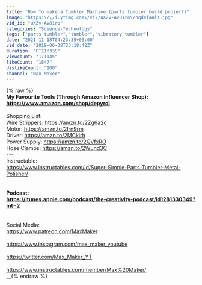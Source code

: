 ```yaml
---
title: "How To make a Tumbler Machine (parts tumbler build project)"
image: "https:\/\/i.ytimg.com\/vi\/uXZv-Av81ro\/hqdefault.jpg"
vid_id: "uXZv-Av81ro"
categories: "Science-Technology"
tags: ["parts tumbler","tumbler","vibratory tumbler"]
date: "2021-11-18T04:23:35+03:00"
vid_date: "2019-06-08T23:18:42Z"
duration: "PT11M33S"
viewcount: "171145"
likeCount: "1847"
dislikeCount: "100"
channel: "Max Maker"
---
```

{% raw %}__<br />My Favourite Tools (Through Amazon Influencer Shop): <br /><a rel="nofollow" target="blank" href="https://www.amazon.com/shop/depyrol">https://www.amazon.com/shop/depyrol</a><br />__<br />Shopping List: <br />Wire Strippers: <a rel="nofollow" target="blank" href="https://amzn.to/2Zg6a2c">https://amzn.to/2Zg6a2c</a><br />Motor: <a rel="nofollow" target="blank" href="https://amzn.to/2Irn9rm">https://amzn.to/2Irn9rm</a><br />Driver: <a rel="nofollow" target="blank" href="https://amzn.to/2MCkIrh">https://amzn.to/2MCkIrh</a><br />Power Supply: <a rel="nofollow" target="blank" href="https://amzn.to/2QVfxRO">https://amzn.to/2QVfxRO</a><br />Hose Clamps: <a rel="nofollow" target="blank" href="https://amzn.to/2Wund3C">https://amzn.to/2Wund3C</a><br />---<br />Instructable: <br /><a rel="nofollow" target="blank" href="https://www.instructables.com/id/Super-Simple-Parts-Tumbler-Metal-Polisher/">https://www.instructables.com/id/Super-Simple-Parts-Tumbler-Metal-Polisher/</a><br /><br />__<br />Podcast:<br /><a rel="nofollow" target="blank" href="https://itunes.apple.com/podcast/the-creativity-podcast/id1281330349?mt=2">https://itunes.apple.com/podcast/the-creativity-podcast/id1281330349?mt=2</a><br /><br />__<br />Social Media: <br /><a rel="nofollow" target="blank" href="https://www.patreon.com/MaxMaker">https://www.patreon.com/MaxMaker</a><br /><br /><a rel="nofollow" target="blank" href="https://www.instagram.com/max_maker_youtube">https://www.instagram.com/max_maker_youtube</a><br /><br /><a rel="nofollow" target="blank" href="https://twitter.com/Max_Maker_YT">https://twitter.com/Max_Maker_YT</a><br /><br /><a rel="nofollow" target="blank" href="https://www.instructables.com/member/Max%20Maker/">https://www.instructables.com/member/Max%20Maker/</a><br />__{% endraw %}
